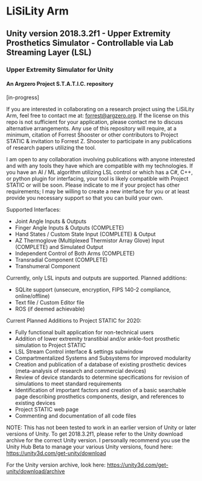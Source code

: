 # LiSiLity Arm
## Unity version 2018.3.2f1 - Upper Extremity Prosthetics Simulator - Controllable via Lab Streaming Layer (LSL) 
### Upper Extremity Simulator for Unity 
#### An Argzero Project S.T.A.T.I.C. repository
[in-progress]

If you are interested in collaborating on a research project using the LiSiLity Arm, feel free to contact me at:
forrest@argzero.org. If the license on this repo is not sufficient for your application, please contact me to discuss alternative arrangements. Any use of this repository will require, at a minimum, citation of Forrest Shooster or other contributors to Project STATIC & invitation to Forrest Z. Shooster to participate in any publications of research papers utilizing the tool.

I am open to any collaboration involving publications with anyone interested and with any tools they have which are compatible with my technologies. If you have an AI / ML algorithm utilizing LSL control or which has a C#, C++, or python plugin for interfacing, your tool is likely compatible with Project STATIC or will be soon. Please indicate to me if your project has other requirements; I may be willing to create a new interface for you or at least provide you necessary support so that you can build your own.

Supported Interfaces:
- Joint Angle Inputs & Outputs
- Finger Angle Inputs & Outputs (COMPLETE)
- Hand States / Custom State Input (COMPLETE) & Output
- AZ Thermoglove (Multiplexed Thermistor Array Glove) Input (COMPLETE) and Simulated Output
- Independent Control of Both Arms (COMPLETE)
- Transradial Component (COMPLETE)
- Transhumeral Component 

Currently, only LSL inputs and outputs are supported. Planned additions:
- SQLite support (unsecure, encryption, FIPS 140-2 compliance, online/offline)
- Text file / Custom Editor file
- ROS (if deemed achievable)

Current Planned Additions to Project STATIC for 2020:
- Fully functional built application for non-technical users
- Addition of lower extremity transtibial and/or ankle-foot prosthetic simulation to Project STATIC
- LSL Stream Control interface & settings subwindow
- Compartmentalized Systems and Subsystems for improved modularity
- Creation and publication of a database of existing prosthetic devices (meta-analysis of research and commercial devices)
- Review of device standards to determine specifications for revision of simulations to meet standard requirements
- Identification of important factors and creation of a basic searchable page describing prosthetics components, design, and references to existing devices
- Project STATIC web page
- Commenting and documentation of all code files

NOTE: This has not been tested to work in an earlier version of Unity or later versions of Unity. To get 2018.3.2f1, please refer to the Unity download archive for the correct Unity version. I personally recommend you use the Unity Hub Beta to manage your various Unity versions, found here: 
https://unity3d.com/get-unity/download

For the Unity version archive, look here: https://unity3d.com/get-unity/download/archive
